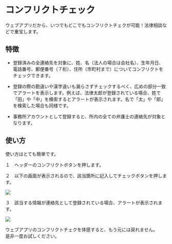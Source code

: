 # コンフリクトチェック

ウェブアプリだから、いつでもどこでもコンフリクトチェクが可能！法律相談などで重宝します。

## 特徴

* 登録済みの全連絡先を対象に、姓、名（法人の場合は会社名）、生年月日、電話番号、郵便番号（７桁）、住所（市町村まで）についてコンフリクトをチェックできます。

* 登録の際の勘違いや漢字違いも漏らさずチェックするべく、広めの部分一致でアラートを表示します。例えば、法律太郎が登録されている場合、姓で「田」や「中」を検索するとアラートが表示されます。名で「太」や「郎」を検索した場合も同様です。

* 事務所アカウントとして登録すると、所内の全ての弁護士の連絡先が対象となります。

## 使い方

使い方はとても簡単です。

１　ヘッダーのコンフリクトボタンを押します。

２　以下の画面が表示されるので、該当箇所に記入してチェックボタンを押します。

![](https://firmee.kibe.la/attachments/4fbaf718-efef-482c-8ba6-eb009ce19e81?thumbnail=true)

３　該当する情報が連絡先として登録されている場合、アラートが表示されます。

![](https://firmee.kibe.la/attachments/41bcc993-0f9e-4c6c-ae55-8286f970b90d?thumbnail=true)

ウェブアプリのコンフリクトチェクを体感すると、もう元には戻れません。  
是非一度お試しください。

